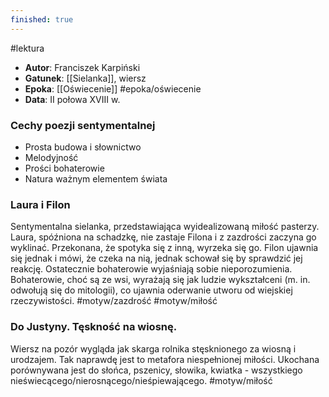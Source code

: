 ```yaml
---
finished: true
---
```

#lektura
- **Autor**: Franciszek Karpiński
- **Gatunek**: [[Sielanka]], wiersz
- **Epoka**: [[Oświecenie]] #epoka/oświecenie 
- **Data**: II połowa XVIII w.

### Cechy poezji sentymentalnej
- Prosta budowa i słownictwo
- Melodyjność
- Prości bohaterowie
- Natura ważnym elementem świata
### Laura i Filon
Sentymentalna sielanka, przedstawiająca wyidealizowaną miłość pasterzy. Laura, spóźniona na schadzkę, nie zastaje Filona i z zazdrości zaczyna go wyklinać. Przekonana, że spotyka się z inną, wyrzeka się go. Filon ujawnia się jednak i mówi, że czeka na nią, jednak schował się by sprawdzić jej reakcję. Ostatecznie bohaterowie wyjaśniają sobie nieporozumienia.
Bohaterowie, choć są ze wsi, wyrażają się jak ludzie wykształceni (m. in. odwołują się do mitologii), co ujawnia oderwanie utworu od wiejskiej rzeczywistości. 
#motyw/zazdrość #motyw/miłość 
### Do Justyny. Tęskność na wiosnę.
Wiersz na pozór wygląda jak skarga rolnika stęsknionego za wiosną i urodzajem. Tak naprawdę jest to metafora niespełnionej miłości. Ukochana porównywana jest do słońca, pszenicy, słowika, kwiatka - wszystkiego nieświecącego/nierosnącego/nieśpiewającego.
#motyw/miłość